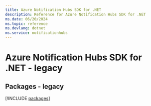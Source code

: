 ```yaml
---
title: Azure Notification Hubs SDK for .NET
description: Reference for Azure Notification Hubs SDK for .NET
ms.date: 06/20/2024
ms.topic: reference
ms.devlang: dotnet
ms.service: notificationhubs
---
```

# Azure Notification Hubs SDK for .NET - legacy
## Packages - legacy
[!INCLUDE [packages](notification-hubs-index.md)]